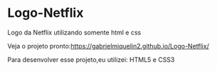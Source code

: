 # Logo-Netflix
 Logo da Netflix utilizando somente html e css

 Veja o projeto pronto:https://gabrielmiquelin2.github.io/Logo-Netflix/

 Para desenvolver esse projeto,eu utilizei:
HTML5 e CSS3

